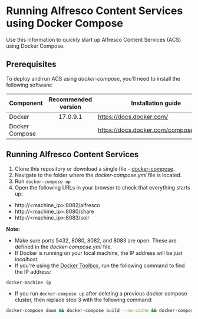 # Running Alfresco Content Services using Docker Compose

Use this information to quickly start up Alfresco Content Services (ACS) using Docker Compose.

## Prerequisites

To deploy and run ACS using _docker-compose_, you'll need to install the following software:

| Component   | Recommended version | Installation guide |
| ------------|:-----------: | ---------------------- |
| Docker      | 17.0.9.1     | https://docs.docker.com/ |
| Docker Compose      |     | https://docs.docker.com/compose/install/ |

## Running Alfresco Content Services
1. Clone this repository or download a single file - [docker-compose](docker-compose/docker-compose.yml).
2. Navigate to the folder where the _docker-compose.yml_ file is located.
3. Run ```docker-compose up```
4. Open the following URLs in your browser to check that everything starts up:
* http://<machine_ip>:8082/alfresco
* http://<machine_ip>:8080/share
* http://<machine_ip>:8083/solr

**Note:**
* Make sure ports 5432, 8080, 8082, and 8083 are open. These are defined in the _docker-compose.yml_ file.
* If Docker is running on your local machine, the IP address will be just _localhost_.
* If you're using the [Docker Toolbox](https://docs.docker.com/toolbox/toolbox_install_windows), run the following command to find the IP address:
```bash
docker-machine ip
```
* If you run ```docker-compose up``` after deleting a previous docker compose cluster, then replace step 3 with the following command:
```bash
docker-compose down && docker-compose build --no-cache && docker-compose up
```
